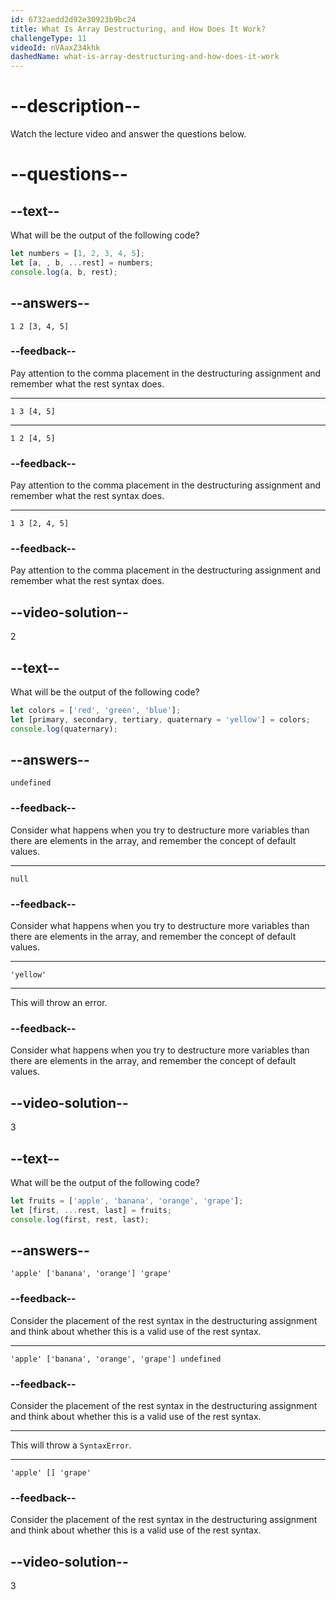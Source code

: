 ```yaml
---
id: 6732aedd2d92e30923b9bc24
title: What Is Array Destructuring, and How Does It Work?
challengeType: 11
videoId: nVAaxZ34khk
dashedName: what-is-array-destructuring-and-how-does-it-work
---
```


# --description--

Watch the lecture video and answer the questions below.

# --questions--

## --text--

What will be the output of the following code?

```js
let numbers = [1, 2, 3, 4, 5];
let [a, , b, ...rest] = numbers;
console.log(a, b, rest);
```

## --answers--

`1 2 [3, 4, 5]`

### --feedback--

Pay attention to the comma placement in the destructuring assignment and remember what the rest syntax does.

---

`1 3 [4, 5]`

---

`1 2 [4, 5]`

### --feedback--

Pay attention to the comma placement in the destructuring assignment and remember what the rest syntax does.

---

`1 3 [2, 4, 5]`

### --feedback--

Pay attention to the comma placement in the destructuring assignment and remember what the rest syntax does.

## --video-solution--

2

## --text--

What will be the output of the following code?

```js
let colors = ['red', 'green', 'blue'];
let [primary, secondary, tertiary, quaternary = 'yellow'] = colors;
console.log(quaternary);
```

## --answers--

`undefined`

### --feedback--

Consider what happens when you try to destructure more variables than there are elements in the array, and remember the concept of default values.

---

`null`

### --feedback--

Consider what happens when you try to destructure more variables than there are elements in the array, and remember the concept of default values.

---

`'yellow'`

---

This will throw an error.

### --feedback--

Consider what happens when you try to destructure more variables than there are elements in the array, and remember the concept of default values.

## --video-solution--

3

## --text--

What will be the output of the following code?

```js
let fruits = ['apple', 'banana', 'orange', 'grape'];
let [first, ...rest, last] = fruits;
console.log(first, rest, last);
```

## --answers--

`'apple' ['banana', 'orange'] 'grape'`

### --feedback--

Consider the placement of the rest syntax in the destructuring assignment and think about whether this is a valid use of the rest syntax.

---

`'apple' ['banana', 'orange', 'grape'] undefined`

### --feedback--

Consider the placement of the rest syntax in the destructuring assignment and think about whether this is a valid use of the rest syntax.

---

This will throw a `SyntaxError`.

---

`'apple' [] 'grape'`

### --feedback--

Consider the placement of the rest syntax in the destructuring assignment and think about whether this is a valid use of the rest syntax.

## --video-solution--

3
